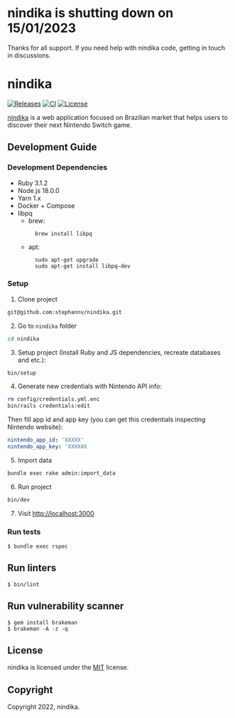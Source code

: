 # nindika is shutting down on 15/01/2023
Thanks for all support. If you need help with nindika code, getting in touch in discussions.


# nindika
[![Releases](https://img.shields.io/github/v/release/stephannv/nindika)](https://github.com/stephannv/nindika/releases)
[![CI](https://github.com/stephannv/nindika/actions/workflows/ci.yml/badge.svg?branch=main)](https://github.com/stephannv/nindika/actions/workflows/ci.yml?query=branch%3Amain++)
[![License](https://img.shields.io/github/license/stephannv/nindika)](https://github.com/stephannv/nindika/blob/main/LICENSE.txt)

[nindika](https://nindika.com) is a web application focused on Brazilian market that helps users to discover their next Nintendo Switch game.

## Development Guide
### Development Dependencies
- Ruby 3.1.2
- Node.js 18.0.0
- Yarn 1.x
- Docker + Compose
- libpq
  - brew:
    ```
      brew install libpq
    ```
  - apt:
    ```
      sudo apt-get upgrade
      sudo apt-get install libpq-dev
### Setup
1. Clone project
```sh
git@github.com:stephannv/nindika.git
```

2. Go to `nindika` folder
```sh
cd nindika
```

3. Setup project (Install Ruby and JS dependencies, recreate databases and etc.):
```sh
bin/setup
```

4. Generate new credentials with Nintendo API info:
```sh
rm config/credentials.yml.enc
bin/rails credentials:edit
```

Then fill app id and app key (you can get this credentials inspecting Nintendo website):

```yaml
nintendo_app_id: 'XXXXX'
nintendo_app_key: 'XXXXXX
```

5. Import data
```sh
bundle exec rake admin:import_data
```

6. Run project
```sh
bin/dev
```

7. Visit [http://localhost:3000](http://localhost:3000)

### Run tests

    $ bundle exec rspec

## Run linters

    $ bin/lint

## Run vulnerability scanner

    $ gem install brakeman
    $ brakeman -A -z -q

## License

nindika is licensed under the [MIT](https://github.com/stephannv/nindika/blob/main/LICENSE.txt) license.

## Copyright
Copyright 2022, nindika.
